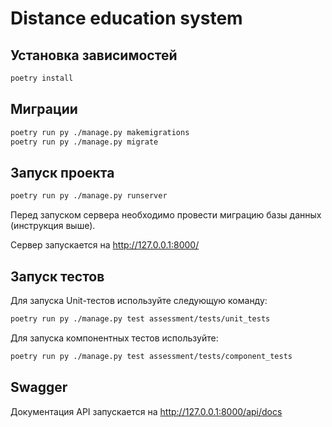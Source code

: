 # Distance education system

## Установка зависимостей

```bash
poetry install
```

## Миграции

```bash
poetry run py ./manage.py makemigrations
poetry run py ./manage.py migrate
```

## Запуск проекта

```bash
poetry run py ./manage.py runserver
```
Перед запуском сервера необходимо провести миграцию базы данных (инструкция выше).

Сервер запускается на http://127.0.0.1:8000/

## Запуск тестов

Для запуска Unit-тестов используйте следующую команду:

```bash
poetry run py ./manage.py test assessment/tests/unit_tests
```

Для запуска компонентных тестов используйте:

```bash
poetry run py ./manage.py test assessment/tests/component_tests
```

## Swagger

Документация API запускается на http://127.0.0.1:8000/api/docs